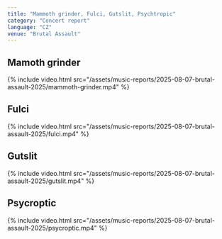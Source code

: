 ```yaml
---
title: "Mammoth grinder, Fulci, Gutslit, Psychtropic"
category: "Concert report"
language: "CZ"
venue: "Brutal Assault"
---
```


## Mamoth grinder
{% include video.html src="/assets/music-reports/2025-08-07-brutal-assault-2025/mammoth-grinder.mp4" %}


## Fulci
{% include video.html src="/assets/music-reports/2025-08-07-brutal-assault-2025/fulci.mp4" %}


## Gutslit
{% include video.html src="/assets/music-reports/2025-08-07-brutal-assault-2025/gutslit.mp4" %}

## Psycroptic
{% include video.html src="/assets/music-reports/2025-08-07-brutal-assault-2025/psycroptic.mp4" %}

